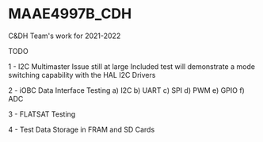 # MAAE4997B_CDH
C&amp;DH Team's work for 2021-2022

TODO

1 - I2C Multimaster Issue still at large
Included test will demonstrate a mode switching capability with the HAL I2C Drivers


2 - iOBC Data Interface Testing
  a) I2C
  b) UART
  c) SPI
  d) PWM
  e) GPIO
  f) ADC
  
3 - FLATSAT Testing

4 - Test Data Storage in FRAM and SD Cards
